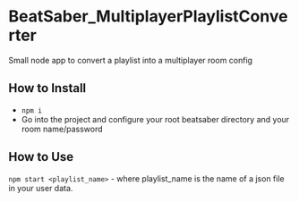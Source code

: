 # BeatSaber_MultiplayerPlaylistConverter
Small node app to convert a playlist into a multiplayer room config

## How to Install
- `npm i`
- Go into the project and configure your root beatsaber directory and your room name/password

## How to Use
`npm start <playlist_name>` - where playlist_name is the name of a json file in your user data. 
